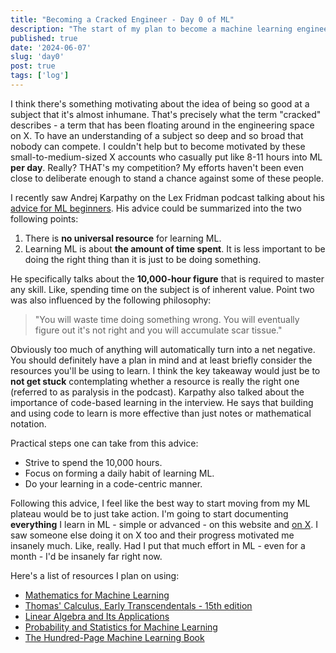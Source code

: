 ```yaml
---
title: "Becoming a Cracked Engineer - Day 0 of ML"
description: "The start of my plan to become a machine learning engineer."
published: true
date: '2024-06-07'
slug: 'day0'
post: true
tags: ['log']
---
```


I think there's something motivating about the idea of being so good at a subject that it's almost inhumane. That's precisely what the term "cracked" describes - a term that has been floating around in the engineering space on X. To have an understanding of a subject so deep and so broad that nobody can compete. I couldn't help but to become motivated by these small-to-medium-sized X accounts who casually put like 8-11 hours into ML **per day**. Really? THAT's my competition? My efforts haven't been even close to deliberate enough to stand a chance against some of these people.

I recently saw Andrej Karpathy on the Lex Fridman podcast talking about his [advice for ML beginners](https://www.youtube.com/watch?v=I2ZK3ngNvvI). His advice could be summarized into the two following points:

1. There is <b>no universal resource</b> for learning ML.
2. Learning ML is about <b>the amount of time spent</b>. It is less important to be doing the right thing than it is just to be doing something.

He specifically talks about the **10,000-hour figure** that is required to master any skill. Like, spending time on the subject is of inherent value.
Point two was also influenced by the following philosophy:
> "You will waste time doing something wrong. You will eventually figure out it's not right and you will accumulate scar tissue."

Obviously too much of anything will automatically turn into a net negative. You should definitely have a plan in mind and at least briefly consider the resources you'll be using to learn. I think the key takeaway would just be to **not get stuck** contemplating whether a resource is really the right one (referred to as paralysis in the podcast). Karpathy also talked about the importance of code-based learning in the interview. He says that building and using code to learn is more effective than just notes or mathematical notation.

Practical steps one can take from this advice:
- Strive to spend the 10,000 hours.
- Focus on forming a daily habit of learning ML.
- Do your learning in a code-centric manner.

Following this advice, I feel like the best way to start moving from my ML plateau would be to just take action. I'm going to start documenting **everything** I learn in ML - simple or advanced - on this website and [on X](https://x.com/vlimkidev/). I saw someone else doing it on X too and their progress motivated me insanely much. Like, really. Had I put that much effort in ML - even for a month - I'd be insanely far right now.

Here's a list of resources I plan on using:
- [Mathematics for Machine Learning](https://mml-book.github.io/)
- [Thomas' Calculus, Early Transcendentals - 15th edition](https://www.amazon.com/Thomas-Calculus-Early-Transcendentals-Units/dp/1292725907/)
- [Linear Algebra and Its Applications](https://www.amazon.com/Linear-Algebra-Its-Applications-4th/dp/0030105676/)
- [Probability and Statistics for Machine Learning](https://link.springer.com/book/10.1007/978-3-031-53282-5)
- [The Hundred-Page Machine Learning Book](https://themlbook.com/)
